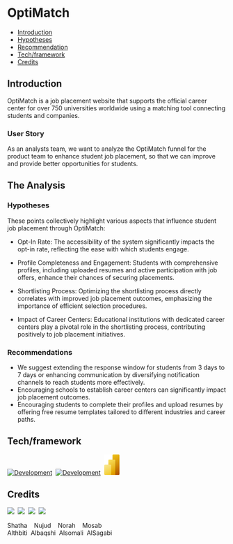# OptiMatch

- [Introduction](#Introduction)
- [Hypotheses](#Hypotheses)
- [Recommendation](#Recommendation)
- [Tech/framework](#Tech/framework)
- [Credits](#credits)

## Introduction

OptiMatch is a job placement website that supports the official career center for over 750 universities worldwide using a matching tool connecting students and companies.

### User Story
As an analysts team, we want to analyze the OptiMatch funnel for the product team to enhance student job placement, so that we can improve and provide better opportunities for students.

## The Analysis
### Hypotheses

These points collectively highlight various aspects that influence student job placement through OptiMatch:

- Opt-In Rate: The accessibility of the system significantly impacts the opt-in rate, reflecting the ease with which students engage.

- Profile Completeness and Engagement: Students with comprehensive profiles, including uploaded resumes and active participation with job offers, enhance their chances of securing placements.

- Shortlisting Process: Optimizing the shortlisting process directly correlates with improved job placement outcomes, emphasizing the importance of efficient selection procedures.

- Impact of Career Centers: Educational institutions with dedicated career centers play a pivotal role in the shortlisting process, contributing positively to job placement initiatives.

### Recommendations

- We suggest extending the response window for students from 3 days to 7 days or enhancing communication by diversifying notification channels to reach students more effectively.
- Encouraging schools to establish career centers can significantly impact job placement outcomes. 
- Encouraging students to complete their profiles and upload resumes by offering free resume templates tailored to different industries and career paths.


## Tech/framework

[![Development](https://skillicons.dev/icons?i=gcp&theme=light)](https://cloud.google.com/)&nbsp;&nbsp;[![Development](https://skillicons.dev/icons?i=notion&theme=light)](https://notion.dev)&nbsp;&nbsp;[<img src="Icon/Power-BI.png" width="35px"/>](https://powerbi.microsoft.com/en-us/desktop/)


## Credits

[<img src="https://github.com/Shatha88.png" width="50px;"/>](https://github.com/Shatha88)&nbsp;&nbsp;[<img src="https://github.com/Nujudalbaqshi.png" width="50px;"/>](https://github.com/Nujudalbaqshi)&nbsp;&nbsp;[<img src="https://github.com/NorahAbdo8.png" width="50px;"/>](https://github.com/NorahAbdo8)&nbsp;&nbsp;[<img src="https://github.com/AlSagabi.png" width="50px;"/>](https://github.com/AlSagabi)

Shatha &nbsp;&nbsp; Nujud &nbsp;&nbsp; Norah &nbsp;&nbsp; Mosab <br />
Althbiti &nbsp;Albaqshi &nbsp;Alsomali &nbsp;AlSagabi
